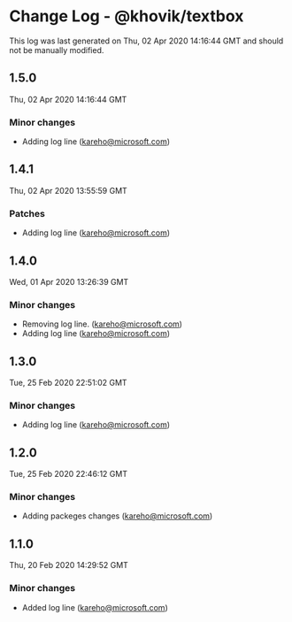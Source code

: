 # Change Log - @khovik/textbox

This log was last generated on Thu, 02 Apr 2020 14:16:44 GMT and should not be manually modified.

## 1.5.0
Thu, 02 Apr 2020 14:16:44 GMT

### Minor changes

- Adding log line (kareho@microsoft.com)
## 1.4.1
Thu, 02 Apr 2020 13:55:59 GMT

### Patches

- Adding log line (kareho@microsoft.com)
## 1.4.0
Wed, 01 Apr 2020 13:26:39 GMT

### Minor changes

- Removing log line. (kareho@microsoft.com)
- Adding log line (kareho@microsoft.com)
## 1.3.0
Tue, 25 Feb 2020 22:51:02 GMT

### Minor changes

- Adding log line (kareho@microsoft.com)
## 1.2.0
Tue, 25 Feb 2020 22:46:12 GMT

### Minor changes

- Adding packeges changes (kareho@microsoft.com)
## 1.1.0
Thu, 20 Feb 2020 14:29:52 GMT

### Minor changes

- Added log line (kareho@microsoft.com)